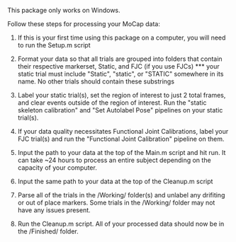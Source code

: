 This package only works on Windows.

Follow these steps for processing your MoCap data:

1) If this is your first time using this package on a computer, you will need to run the Setup.m script
 
2) Format your data so that all trials are grouped into folders that contain their respective markerset, Static, and FJC (if you use FJCs) 
  *** your static trial must include "Static", "static", or "STATIC" somewhere in its name. No other trials should contain these substrings
     
3) Label your static trial(s), set the region of interest to just 2 total frames, and clear events outside of the region of interest. 
 Run the "static skeleton calibration" and "Set Autolabel Pose" pipelines on your static trial(s).
    
4) If your data quality necessitates Functional Joint Calibrations, label your FJC trial(s) and run the "Functional Joint Calibration" pipeline on them.
 
5) Input the path to your data at the top of the Main.m script and hit run. It can take ~24 hours to process an entire subject depending on the capacity of your computer.
  
6) Input the same path to your data at the top of the Cleanup.m script
 
7) Parse all of the trials in the /Working/ folder(s) and unlabel any drifiting or out of place markers. Some trials in the /Working/ folder may not have any issues present.
  
8) Run the Cleanup.m script. All of your processed data should now be in the /Finished/ folder.
